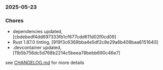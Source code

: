 ### 2025-05-23

### Chores
+ dependencies updated, [cbdebedf4dd697333fb1cf677cdd611d02f0cd09]
+ Rust 1.87.0 linting, [919f3c6369bba4e5df2c8e29a6b408baa6151640]
+ .devcontainer updated, [11b5b756dc5d768b2214c5beea78bebb690c46e7]

see <a href='https://github.com/mrjackwills/leafcast_pi/blob/main/CHANGELOG.md'>CHANGELOG.md</a> for more details
